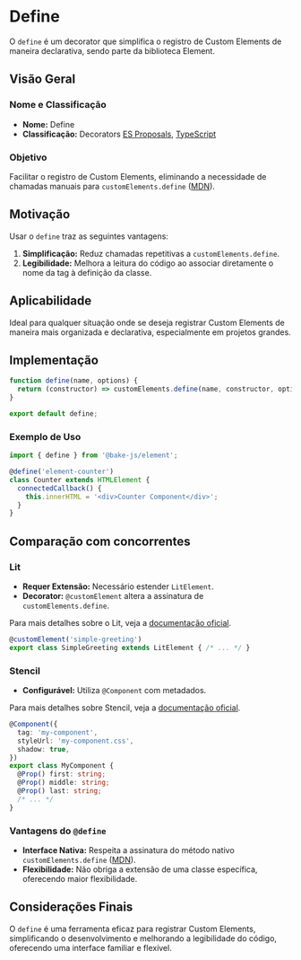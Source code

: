 # Define

O `define` é um decorator que simplifica o registro de Custom Elements de maneira declarativa, sendo parte da biblioteca Element.

## Visão Geral

### Nome e Classificação

- **Nome:** Define
- **Classificação:** Decorators [ES Proposals](https://www.proposals.es/proposals/Decorators), [TypeScript](https://www.typescriptlang.org/docs/handbook/decorators.html)

### Objetivo

Facilitar o registro de Custom Elements, eliminando a necessidade de chamadas manuais para `customElements.define` ([MDN](https://developer.mozilla.org/en-US/docs/Web/API/CustomElementRegistry/define)).

## Motivação

Usar o `define` traz as seguintes vantagens:

1. **Simplificação:** Reduz chamadas repetitivas a `customElements.define`.
2. **Legibilidade:** Melhora a leitura do código ao associar diretamente o nome da tag à definição da classe.

## Aplicabilidade

Ideal para qualquer situação onde se deseja registrar Custom Elements de maneira mais organizada e declarativa, especialmente em projetos grandes.

## Implementação

```javascript
function define(name, options) {
  return (constructor) => customElements.define(name, constructor, options);
}

export default define;
```

### Exemplo de Uso

```typescript
import { define } from '@bake-js/element';

@define('element-counter')
class Counter extends HTMLElement {
  connectedCallback() {
    this.innerHTML = '<div>Counter Component</div>';
  }
}
```

## Comparação com concorrentes

### Lit

- **Requer Extensão:** Necessário estender `LitElement`.
- **Decorator:** `@customElement` altera a assinatura de `customElements.define`.

Para mais detalhes sobre o Lit, veja a [documentação oficial](https://lit.dev/docs/components/defining/).

```typescript
@customElement('simple-greeting')
export class SimpleGreeting extends LitElement { /* ... */ }
```

### Stencil

- **Configurável:** Utiliza `@Component` com metadados.

Para mais detalhes sobre Stencil, veja a [documentação oficial](https://stenciljs.com/docs/getting-started).

```typescript
@Component({
  tag: 'my-component',
  styleUrl: 'my-component.css',
  shadow: true,
})
export class MyComponent {
  @Prop() first: string;
  @Prop() middle: string;
  @Prop() last: string;
  /* ... */
}
```

### Vantagens do `@define`

- **Interface Nativa:** Respeita a assinatura do método nativo `customElements.define` ([MDN](https://developer.mozilla.org/en-US/docs/Web/API/CustomElementRegistry/define)).
- **Flexibilidade:** Não obriga a extensão de uma classe específica, oferecendo maior flexibilidade.

## Considerações Finais

O `define` é uma ferramenta eficaz para registrar Custom Elements, simplificando o desenvolvimento e melhorando a legibilidade do código, oferecendo uma interface familiar e flexível.
